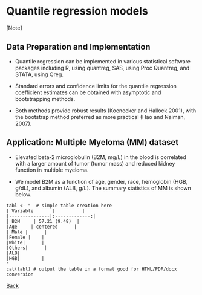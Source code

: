# Quantile regression models

[Note]


## Data Preparation and Implementation

* Quantile regression can be implemented in various statistical software packages including R, using quantreg, 
SAS, using Proc Quantreg, and STATA, using Qreg.


* Standard errors and confidence limits for the quantile regression coefficient estimates can be obtained with
asymptotic and bootstrapping methods.

* Both methods provide robust results (Koenecker and Hallock 2001),
with the bootstrap method preferred as more practical (Hao and Naiman, 2007). 


## Application: Multiple Myeloma (MM) dataset

* Elevated beta-2 microglobulin (B2M, mg/L) in the blood is correlated with a larger amount of tumor (tumor mass) and reduced kidney function in multiple myeloma.

* We model B2M as a function of age, gender, race, hemoglobin (HGB, g/dL),  and albumin (ALB, g/L).
The summary statistics of MM is shown below.


```{r table2, echo=FALSE, message=FALSE, warnings=FALSE, results='asis'}
tabl <- "  # simple table creation here
| Variable       |          | 
|---------------|:-------------:|
| B2M     | 57.21 (9.48)  |
|Age     | centered      |  
| Male |      |   
|Female |    |
|White|      |
|Others|      |
|ALB|
|HGB|        |
"
cat(tabl) # output the table in a format good for HTML/PDF/docx conversion
```



[Back](https://github.com/gdlc/STAT_COMP/)


